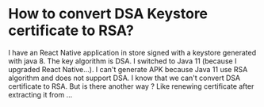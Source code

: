 
# How to convert DSA Keystore certificate to RSA?

I have an React Native application in store signed with a keystore generated with java 8.
The key algorithm is DSA.
I switched to Java 11 (because I upgraded React Native...).
I can't generate APK because Java 11 use RSA algorithm and does not support DSA.
I know that we can't convert DSA certificate to RSA. But is there another way ? Like renewing certificate after extracting it from ...

        